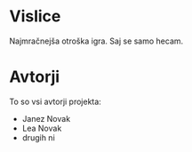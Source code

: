 # Vislice

Najmračnejša otroška igra. Saj se samo hecam.

# Avtorji

To so vsi avtorji projekta:
- Janez Novak
- Lea Novak
- drugih ni
